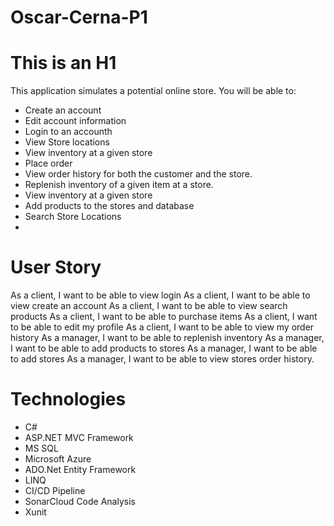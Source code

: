 # Oscar-Cerna-P1

This is an H1
=============
This application simulates a potential online store. You will be able to:
<ul>
<li>Create an account</li>
<li>Edit account information</li>
<li>Login to an accounth</li>
<li>View Store locations</li>
<li>View inventory at a given store</li>
<li>Place order</li>
<li>View order history for both the customer and the store.</li>
<li>Replenish inventory of a given item at a store.</li>
<li>View inventory at a given store</li>
<li>Add products to the stores and database</li>
<li>Search Store Locations<li>
</ul>

User Story
=============
As a client, I want to be able to view login As a client, I want to be able to view create an account As a client, I want to be able to view search products As a client, I want to be able to purchase items As a client, I want to be able to edit my profile As a client, I want to be able to view my order history As a manager, I want to be able to replenish inventory As a manager, I want to be able to add products to stores As a manager, I want to be able to add stores As a manager, I want to be able to view stores order history.

Technologies
=============
<ul>
<li>C#</li>
<li>ASP.NET MVC Framework</li>
<li>MS SQL</li>
<li>Microsoft Azure</li>
<li>ADO.Net Entity Framework</li>
<li>LINQ</li>
<li>CI/CD Pipeline</li>
<li>SonarCloud Code Analysis</li>
<li>Xunit</li>
</ul>
